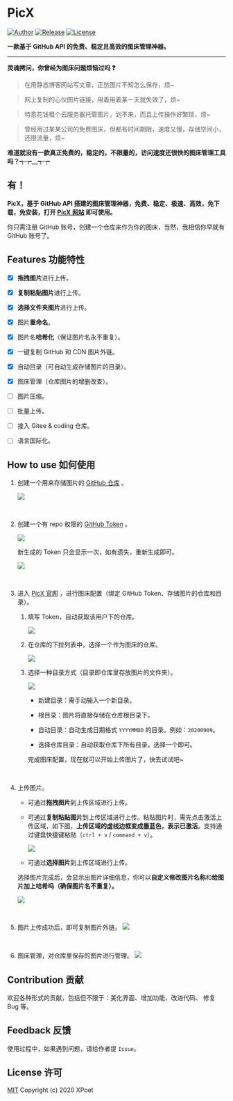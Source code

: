 # PicX

[![Author](https://img.shields.io/badge/author-XPoet-orange.svg)](https://github.com/XPoet)
[![Release](https://img.shields.io/github/release/XPoet/picx.svg)](https://github.com/XPoet/picx/releases)
[![License](https://img.shields.io/github/license/XPoet/picx.svg)](https://github.com/XPoet/picx/blob/master/LICENSE)

**一款基于 GitHub API 的免费、稳定且高效的图床管理神器。**

---

**灵魂拷问，你曾经为图床问题烦恼过吗 ❓**

> 在用静态博客网站写文章，正愁图片不知怎么保存，烦~

> 网上复制的心仪图片链接，用着用着某一天就失效了，烦~

> 特意花钱租个云服务器托管图片，划不来，而且上传操作好繁琐，烦~

> 曾经用过某某公司的免费图床，但都有时间期限，速度又慢，存储空间小，还限流量，烦~

**难道就没有一款真正免费的，稳定的，不限量的，访问速度还很快的图床管理工具吗？┭┮﹏┭┮**

<h2>有！</h2>

**PicX，基于 GitHub API 搭建的图床管理神器，免费、稳定、极速、高效，免下载，免安装，打开 [PicX 网站](https://picx.xpoet.cn/) 即可使用。**

你只需注册 GitHub 账号，创建一个仓库来作为你的图床，当然，我相信你早就有 GitHub 账号了。

## Features 功能特性

- [x] **拖拽图片**进行上传。

- [x] **复制粘贴图片**进行上传。

- [x] **选择文件夹图片**进行上传。

- [x] 图片**重命名**。

- [x] 图片名**哈希化**（保证图片名永不重复）。

- [x] 一键复制 GitHub 和 CDN 图片外链。

- [x] 自动目录（可自动生成存储图片的目录）。

- [x] 图床管理（仓库图片的增删改查）。

- [ ] 图片压缩。

- [ ] 批量上传。

- [ ] 接入 Gitee & coding 仓库。

- [ ] 语言国际化。

## How to use 如何使用

1. 创建一个用来存储图片的 [GitHub 仓库](https://github.com/new) 。

   ![](https://cdn.jsdelivr.net/gh/XPoet/image-hosting@master/PicX/image.j1486dtk68n.png)

 <br>

2. 创建一个有 repo 权限的 [GitHub Token](https://github.com/settings/tokens/new) 。

   ![](https://cdn.jsdelivr.net/gh/XPoet/image-hosting@master/PicX/image.lpt1xl9fu.png)

   新生成的 Token 只会显示一次，如有遗失，重新生成即可。

   ![](https://cdn.jsdelivr.net/gh/XPoet/xpoet-image-hosting/PicX/image.krns6rvn9l.png)

<br>

3. 进入 [PicX 官网](https://picx.xpoet.cn/) ，进行图床配置（绑定 GitHub Token、存储图片的仓库和目录）。

   1. 填写 Token，自动获取该用户下的仓库。

      ![](https://cdn.jsdelivr.net/gh/XPoet/image-hosting@master/PicX/17961602582378_.pic.7955twzzcmc0.jpg)

   2. 在仓库的下拉列表中，选择一个作为图床的仓库。

      ![](https://cdn.jsdelivr.net/gh/XPoet/image-hosting@master/PicX/17971602582459_.pic.236arf47qso0.jpg)

   3. 选择一种目录方式（目录即仓库里存放图片的文件夹）。

      ![](https://cdn.jsdelivr.net/gh/XPoet/image-hosting@master/PicX/dirModel.2mnglli43fk0.jpg)

      - 新建目录：需手动输入一个新目录。

      - 根目录：图片将直接存储在仓库根目录下。

      - 自动目录：自动生成日期格式 `YYYYMMDD` 的目录。例如：`20200909`。

      - 选择仓库目录：自动获取仓库下所有目录，选择一个即可。

      完成图床配置，现在就可以开始上传图片了，快去试试吧~

<br>

4. 上传图片。

   - 可通过**拖拽图片**到上传区域进行上传。

   - 可通过**复制粘贴图片**到上传区域进行上传。粘贴图片时，需先点击激活上传区域，如下图，**上传区域的虚线边框变成墨蓝色，表示已激活**。支持通过键盘快捷键粘贴（`ctrl + v` / `command + v`）。

     ![](https://cdn.jsdelivr.net/gh/XPoet/image-hosting@master/PicX/image.6wfw84e4xlw0.png)

   - 可通过**选择图片**到上传区域进行上传。

    选择图片完成后，会显示出图片详细信息，你可以**自定义修改图片名称**和**给图片加上哈希吗（确保图片名不重复）。**

    ![](https://cdn.jsdelivr.net/gh/XPoet/image-hosting@master/PicX/image.3ibdn25rjfe0.png)

<br>

5. 图片上传成功后，即可复制图片外链。
   ![](https://cdn.jsdelivr.net/gh/XPoet/image-hosting@master/PicX/18031602583963_.pic_hd.70kvd1kgb880.jpg)

<br>

6. 图床管理，对仓库里保存的图片进行管理。
   ![](https://cdn.jsdelivr.net/gh/XPoet/image-hosting@master/PicX/ihm.3nr0yt9vrtk0.png)

## Contribution 贡献

欢迎各种形式的贡献，包括但不限于：美化界面、增加功能、改进代码、 修复 Bug 等。

## Feedback 反馈

使用过程中，如果遇到问题，请给作者提 `Issue`。

## License 许可

[MIT](https://github.com/XPoet/picx/blob/master/LICENSE) Copyright (c) 2020 XPoet
